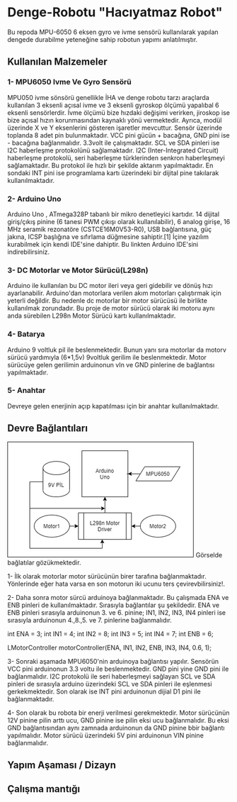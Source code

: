 # Denge-Robotu "Hacıyatmaz Robot"
Bu repoda MPU-6050 6 eksen gyro ve ivme sensörü kullanılarak yapılan dengede durabilme yeteneğine sahip robotun yapımı anlatılmıştır.

## Kullanılan Malzemeler

### 1- MPU6050 Ivme Ve Gyro Sensörü
MPU050 ivme sönsörü genellikle İHA ve denge robotu tarzı araçlarda kullanılan 3 eksenli açısal ivme ve 3 eksenli gyroskop ölçümü yapalıbal 6 eksenli sensörlerdir. İvme ölçümü bize hızdaki değişimi verirken, jiroskop ise bize açısal hızın korunmasından kaynaklı yönü vermektedir. Ayrıca, modül üzerinde X ve Y eksenlerini gösteren işaretler mevcuttur.
Sensör üzerinde toplanda 8 adet pin bulunmaktadır. VCC pini gücün + bacağına, GND pini ise - bacağına bağlanmalıdır. 3.3volt ile çalışmaktadır. 
SCL ve SDA pinleri ise I2C haberleşme protokolünü sağlamaktadır. I2C (Inter-Integrated Circuit) haberleşme protokolü, seri haberleşme türklerinden senkron haberleşmeyi sağlamaktadır. Bu protokol ile hızlı bir şekilde aktarım yapılmaktadır.
En sondaki INT pini ise programlama kartı üzerindeki bir dijital pine takılarak kullanılmaktadır.

### 2- Arduino Uno
Arduino Uno , ATmega328P tabanlı bir mikro denetleyici kartıdır. 14 dijital giriş/çıkış pinine (6 tanesi PWM çıkışı olarak kullanılabilir), 6 analog girişe, 16 MHz seramik rezonatöre (CSTCE16M0V53-R0), USB bağlantısına, güç jakına, ICSP başlığına ve sıfırlama düğmesine sahiptir.[1] İçine yazılım kurabilmek için kendi IDE'sine dahiptir. Bu linkten Arduino IDE'sini indirebilirsiniz.

### 3- DC Motorlar ve Motor Sürücü(L298n)
Arduino ile kullanılan bu DC motor ileri veya geri gidebilir ve dönüş hızı ayarlanabilir. Arduino'dan motorlara verilen akım motorları çalıştırmak için yeterli değildir.
Bu nedenle dc motorlar bir motor sürücüsü ile birlikte kullanılmak zorundadır. Bu proje de motor sürücü olarak iki motoru aynı anda sürebilen L298n Motor Sürücü kartı kullanılmaktadır.

### 4- Batarya
Arduino 9 voltluk pil ile beslenmektedir. Bunun yanı sıra motorlar da motorv sürücü yardımıyla (6*1,5v) 9voltluk gerilim ile beslenmektedir. Motor sürücüye gelen gerilimin arduinonun vIn ve GND pinlerine de bağlantısı yapılmaktadır.

### 5- Anahtar
Devreye gelen enerjinin açıp kapatılması için bir anahtar kullanılmaktadır.

## Devre Bağlantıları
![alt text](https://github.com/Burakzdd/Denge-Robotu/blob/main/Flowchart.jpg)
Görselde bağlatılar gözükmektedir. 


1- İlk olarak motorlar motor sürücünün birer tarafına bağlanmaktadır. Yönlerinde eğer hata varsa en son motorun iki ucunu ters çevirevbilirsiniz!.

2- Daha sonra motor sürcü arduinoya bağlanmaktadır. Bu çalışmada ENA ve ENB pinleri de kullanılmaktadır. Sırasıyla bağlantılar şu şekildedir. ENA ve ENB pinleri sırasıyla arduinonun 3. ve 6. pinine; IN1, IN2, IN3, IN4 pinleri ise sırasıyla arduinonun 4.,8.,5. ve 7. pinlerine bağlanmalıdır.

int ENA = 3;
int IN1 = 4;
int IN2 = 8;
int IN3 = 5;
int IN4 = 7;
int ENB = 6;

LMotorController motorController(ENA, IN1, IN2, ENB, IN3, IN4, 0.6, 1);

3- Sonraki aşamada MPU6050'nin arduinoya bağlantısı yapılır. Sensörün VCC pini arduinonun 3.3 voltu ile beslenmektedir. GND pini yine GND pini ile bağlanmalıdır. I2C protokolü ile seri haberleşmeyi sağlayan SCL ve SDA pinleri de sırasıyla arduino üzerindeki SCL ve SDA pinleri ile eşlenmesi gerkekmektedir. Son olarak ise INT pini arduinonun dijial D1 pini ile bağlanmaktadır.

4- Son olarak bu robota bir enerji verilmesi gerekmektedir. Motor sürücünün 12V pinine pilin arttı ucu, GND pinine ise pilin eksi ucu bağlanmalıdır. Bu eksi GND bağlantısından aynı zamnada arduinonun da GND pinine bbir bağlantı yapılmalıdır. Motor sürücü üzerindeki 5V pini arduinonun VIN pinine bağlanmalıdır.

## Yapım Aşaması / Dizayn

## Çalışma mantığı
